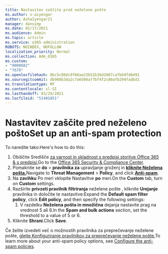 ```yaml
---
title: Nastavitev zaščite pred neželeno pošto
ms.author: v-aiyengar
author: AshaIyengar21
manager: dansimp
ms.date: 02/17/2021
ms.audience: Admin
ms.topic: article
ms.service: o365-administration
ROBOTS: NOINDEX, NOFOLLOW
localization_priority: Normal
ms.collection: Adm_O365
ms.custom:
- "9000682"
- "7679"
ms.openlocfilehash: 8bc5c98dc9f60ae23b52b36d2087cafbb9fd6491
ms.sourcegitcommit: db908b3da2c7a6508a77bf4f2c80afb294fadbd1
ms.translationtype: MT
ms.contentlocale: sl-SI
ms.lasthandoff: 03/29/2021
ms.locfileid: "51401851"
---
```

# <a name="set-up-an-anti-spam-protection"></a><span data-ttu-id="a970e-102">Nastavitev zaščite pred neželeno pošto</span><span class="sxs-lookup"><span data-stu-id="a970e-102">Set up an anti-spam protection</span></span>

<span data-ttu-id="a970e-103">To naredite tako:</span><span class="sxs-lookup"><span data-stu-id="a970e-103">Here's how to do this:</span></span>

1. <span data-ttu-id="a970e-104">Obiščite Središče [za varnost in skladnost s predpisi storitve Office 365 & s predpisi.](https://go.microsoft.com/fwlink/p/?linkid=2077143)</span><span class="sxs-lookup"><span data-stu-id="a970e-104">Go to the [Office 365 Security & Compliance Center](https://go.microsoft.com/fwlink/p/?linkid=2077143).</span></span>
1. <span data-ttu-id="a970e-105">Pomaknite se **do**  >  **pravilnika za** upravljanje groženj in **[kliknite Neželena pošta.](https://go.microsoft.com/fwlink/p/?linkid=2077143)**</span><span class="sxs-lookup"><span data-stu-id="a970e-105">Navigate to **Threat Management** > **Policy**, and click **[Anti-spam](https://go.microsoft.com/fwlink/p/?linkid=2077143)**.</span></span>
1. <span data-ttu-id="a970e-106">Na **zavihku** Po meri vklopite Nastavitve **po** meri.</span><span class="sxs-lookup"><span data-stu-id="a970e-106">On the **Custom** tab, turn on **Custom** settings.</span></span>
1. <span data-ttu-id="a970e-107">Razširite **privzeti pravilnik filtriranja** neželene pošte , kliknite **Urejanje** pravilnika in določite te nastavitve:</span><span class="sxs-lookup"><span data-stu-id="a970e-107">Expand the **Default spam filter policy**,  click **Edit policy**, and then specify the following settings:</span></span>
    1. <span data-ttu-id="a970e-108">V razdelku **Neželena pošta in množična** dejanja nastavite prag na vrednost 5 ali 6.</span><span class="sxs-lookup"><span data-stu-id="a970e-108">In the **Spam and bulk actions** section, set the threshold to a value of 5 or 6.</span></span>
1. <span data-ttu-id="a970e-109">Kliknite **Shrani**.</span><span class="sxs-lookup"><span data-stu-id="a970e-109">Click **Save**.</span></span>

<span data-ttu-id="a970e-110">Če želite izvedeti več o možnostih pravilnika za preprečevanje neželene pošte, [glejte Konfiguriranje pravilnikov za preprečevanje neželene pošte.](https://go.microsoft.com/fwlink/?linkid=2092051)</span><span class="sxs-lookup"><span data-stu-id="a970e-110">To learn more about your anti-spam policy options, see [Configure the anti-spam policies](https://go.microsoft.com/fwlink/?linkid=2092051).</span></span>

